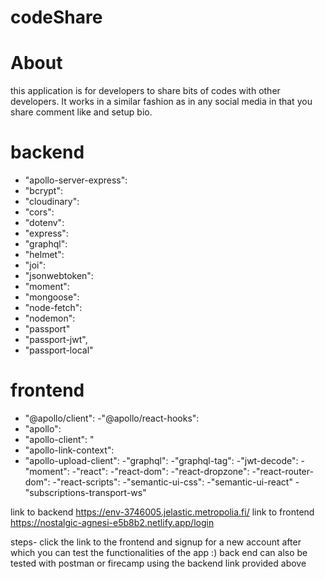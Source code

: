 # codeShare

# About
this application is for developers to share bits of codes with other developers. 
It works in a similar fashion as in any social media in that you share comment like and setup bio.


# backend 

  - "apollo-server-express":
  - "bcrypt": 
  - "cloudinary":
  - "cors": 
  - "dotenv": 
  - "express":
  - "graphql": 
  - "helmet": 
  - "joi": 
  - "jsonwebtoken": 
  - "moment": 
  - "mongoose": 
  - "node-fetch":
  - "nodemon":
  - "passport"
  - "passport-jwt",
  - "passport-local"

# frontend

  - "@apollo/client":
  -"@apollo/react-hooks": 
  - "apollo": 
  - "apollo-client": "
  - "apollo-link-context":
  - "apollo-upload-client": 
  -"graphql": 
  -"graphql-tag": 
  -"jwt-decode": 
  -"moment":
  -"react":
  -"react-dom": 
  -"react-dropzone": 
  -"react-router-dom": 
  -"react-scripts":
  -"semantic-ui-css": 
  -"semantic-ui-react"
  -"subscriptions-transport-ws"
  




link to backend https://env-3746005.jelastic.metropolia.fi/
link to frontend https://nostalgic-agnesi-e5b8b2.netlify.app/login

steps-
click the link to the frontend and signup for a new account after which you can test the functionalities of the app :)
back end can also be tested with postman or firecamp using the backend link provided above

